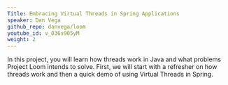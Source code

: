 ```yaml
---
Title: Embracing Virtual Threads in Spring Applications
speaker: Dan Vega
github_repo: danvega/loom
youtube_id: v_036s905yM
weight: 2
---
```

In this project, you will learn how threads work in Java and what problems Project Loom intends to solve. First, we will start with a refresher on how threads work and then a quick demo of using Virtual Threads in Spring.
